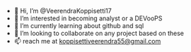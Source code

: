 - 👋 Hi, I’m @VeerendraKoppisetti17
- 👀 I’m interested in becoming analyst or a DEVooPS
- 🌱 I’m currently learning about github and sql
- 💞️ I’m looking to collaborate on any project based on these
- 📫 reach me at koppisettiveerendra55@gmail.com 

<!---
VeerendraKoppisetti17/VeerendraKoppisetti17 is a ✨ special ✨ repository because its `README.md` (this file) appears on your GitHub profile.
You can click the Preview link to take a look at your changes.
--->

